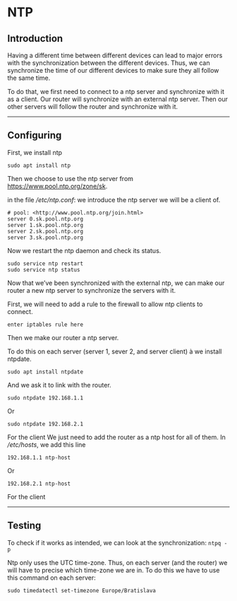 # NTP

## Introduction

Having a different time between different devices can lead to major errors with the synchronization between the different devices.
Thus, we can synchronize the time of our different devices to make sure they all follow the same time.

To do that, we first need to connect to a ntp server and synchronize with it as a client.
Our router will synchronize with an external ntp server.
Then our other servers will follow the router and synchronize with it.

---

## Configuring

First, we install ntp

```
sudo apt install ntp
```

Then we choose to use the ntp server from https://www.pool.ntp.org/zone/sk.

in the file _/etc/ntp.conf_: we introduce the ntp server we will be a client of.

```
# pool: <http://www.pool.ntp.org/join.html>
server 0.sk.pool.ntp.org
server 1.sk.pool.ntp.org
server 2.sk.pool.ntp.org
server 3.sk.pool.ntp.org
```

Now we restart the ntp daemon and check its status.

```
sudo service ntp restart
sudo service ntp status
```

Now that we’ve been synchronized with the external ntp, we can make our router a new ntp server to synchronize the servers with it.

First, we will need to add a rule to the firewall to allow ntp clients to connect.

```
enter iptables rule here
```

Then we make our router a ntp server.

To do this on each server (server 1, sever 2, and server client) à
we install ntpdate.

```
sudo apt install ntpdate
```

And we ask it to link with the router.

```
sudo ntpdate 192.168.1.1
```

Or

```
sudo ntpdate 192.168.2.1
```

For the client
We just need to add the router as a ntp host for all of them.
In _/etc/hosts_, we add this line

```
192.168.1.1 ntp-host
```

Or

```
192.168.2.1 ntp-host
```

For the client

---

## Testing

To check if it works as intended, we can look at the synchronization: `ntpq -p`

Ntp only uses the UTC time-zone. Thus, on each server (and the router) we will have to precise which time-zone we are in.
To do this we have to use this command on each server:

```
sudo timedatectl set-timezone Europe/Bratislava
```
